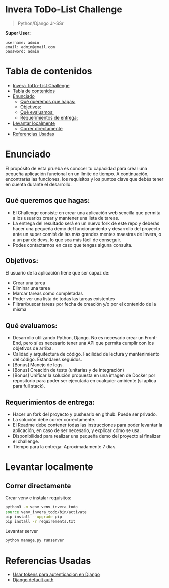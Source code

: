 # Invera ToDo-List Challenge 
> Python/Django Jr-SSr

**Super User:**
```
username: admin
email: admin@email.com
password: admin
```

# Tabla de contenidos

- [Invera ToDo-List Challenge](#invera-todo-list-challenge)
- [Tabla de contenidos](#tabla-de-contenidos)
- [Enunciado](#enunciado)
  - [Qué queremos que hagas:](#qué-queremos-que-hagas)
  - [Objetivos:](#objetivos)
  - [Qué evaluamos:](#qué-evaluamos)
  - [Requerimientos de entrega:](#requerimientos-de-entrega)
- [Levantar localmente](#levantar-localmente)
  - [Correr directamente](#correr-directamente)
- [Referencias Usadas](#referencias-usadas)

# Enunciado

El propósito de esta prueba es conocer tu capacidad para crear una pequeña aplicación funcional en un límite de tiempo. A continuación, encontrarás las funciones, los requisitos y los puntos clave que debés tener en cuenta durante el desarrollo.

## Qué queremos que hagas:

- El Challenge consiste en crear una aplicación web sencilla que permita a los usuarios crear y mantener una lista de tareas.
- La entrega del resultado será en un nuevo fork de este repo y deberás hacer una pequeña demo del funcionamiento y desarrollo del proyecto ante un super comité de las más grandes mentes maestras de Invera, o a un par de devs, lo que sea más fácil de conseguir.
- Podes contactarnos en caso que tengas alguna consulta.

## Objetivos:

El usuario de la aplicación tiene que ser capaz de:

- Crear una tarea
- Eliminar una tarea
- Marcar tareas como completadas
- Poder ver una lista de todas las tareas existentes
- Filtrar/buscar tareas por fecha de creación y/o por el contenido de la misma

## Qué evaluamos:

- Desarrollo utilizando Python, Django. No es necesario crear un Front-End, pero sí es necesario tener una API que permita cumplir con los objetivos de arriba.
- Calidad y arquitectura de código. Facilidad de lectura y mantenimiento del código. Estándares seguidos.
- [Bonus] Manejo de logs.
- [Bonus] Creación de tests (unitarias y de integración)
- [Bonus] Unificar la solución propuesta en una imagen de Docker por repositorio para poder ser ejecutada en cualquier ambiente (si aplica para full stack).

## Requerimientos de entrega:

- Hacer un fork del proyecto y pushearlo en github. Puede ser privado.
- La solución debe correr correctamente.
- El Readme debe contener todas las instrucciones para poder levantar la aplicación, en caso de ser necesario, y explicar cómo se usa.
- Disponibilidad para realizar una pequeña demo del proyecto al finalizar el challenge.
- Tiempo para la entrega: Aproximadamente 7 días.

# Levantar localmente

## Correr directamente

Crear venv e instalar requisitos:

```bash
python3 -m venv venv_invera_todo
source venv_invera_todo/bin/activate
pip install --upgrade pip
pip install -r requirements.txt
```

Levantar server

```bash
python manage.py runserver
```

# Referencias Usadas

 - [Usar tokens para autenticacion en Django](https://www.django-rest-framework.org/api-guide/authentication/#setting-the-authentication-scheme)
 - [Django default auth](https://docs.djangoproject.com/en/3.2/topics/auth/default/)